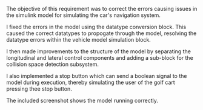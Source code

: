 The objective of this requirement was to correct the errors causing issues in the simulink model for simulating the car's navigation system. 

I fixed the errors in the model using the datatype conversion block. This caused the correct datatypes to propogate through the model, resolving the datatype errors within the vehicle model simulation block. 

I then made improvements to the structure of the model by separating the longitudinal and lateral control components and adding a sub-block for the collision space detection subsystem.

I also implemented a stop button which can send a boolean signal to the model during execution, thereby simulating the user of the golf cart pressing thee stop button.

The included screenshot shows the model running correctly.  
